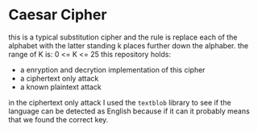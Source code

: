 # Caesar Cipher 

this is a typical substitution cipher and the rule is replace each of the alphabet with the latter standing k places further down the alphaber. 
the range of K is: 0 <= K <= 25
this repository holds:
* a enryption and decrytion implementation of this cipher 
* a ciphertext only attack
* a known plaintext attack

in the ciphertext only attack I used the `textblob` library to see if the language can be detected as English because if it can it probably means that we found the correct key. 